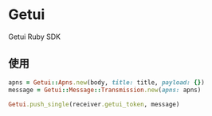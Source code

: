 # Getui

Getui Ruby SDK

## 使用

```ruby
apns = Getui::Apns.new(body, title: title, payload: {})
message = Getui::Message::Transmission.new(apns: apns)

Getui.push_single(receiver.getui_token, message)
```
